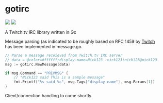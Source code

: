 # gotirc
![](https://travis-ci.org/jrm780/gotirc.svg?branch=master) [![](https://coveralls.io/repos/github/jrm780/gotirc/badge.svg)](https://coveralls.io/github/jrm780/gotirc)

A Twitch.tv IRC library written in Go

Message parsing (as indicated to be roughly based on RFC 1459 by [Twitch](https://dev.twitch.tv/docs/irc) has been implemented in message.go.

```go
// Parse a message receieved from Twitch.tv IRC server
// data = @color=#ffffff;display-name=Nick123 :nick123!nick123@nick123.tmi.twitch.tv PRIVMSG #channel :This is a sample message
msg := gotirc.NewMessage(data)

if msg.Command == "PRIVMSG" {
    // "Nick123 said This is a sample message"
    fmt.Printf("%s said %s", msg.Tags["display-name"], msg.Params[1])
}
```

Client/connection handling to come shortly.
